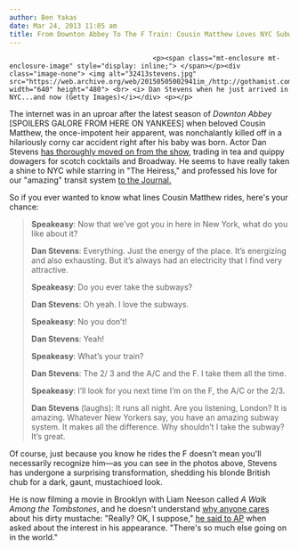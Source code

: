 ```yaml
---
author: Ben Yakas
date: Mar 24, 2013 11:05 am
title: From Downton Abbey To The F Train: Cousin Matthew Loves NYC Subway
---
```


	
										<p><span class="mt-enclosure mt-enclosure-image" style="display: inline;"> </span></p><div class="image-none"> <img alt="32413stevens.jpg" src="https://web.archive.org/web/20150505002941im_/http://gothamist.com/attachments/byakas/32413stevens.jpg" width="640" height="480"> <br> <i> Dan Stevens when he just arrived in NYC...and now (Getty Images)</i></div> <p></p>

<p>The internet was in an uproar after the latest season of <em>Downton Abbey</em> [SPOILERS GALORE FROM HERE ON YANKEES] when beloved Cousin Matthew, the once-impotent heir apparent, was nonchalantly killed off in a hilariously corny car accident right after his baby was born. Actor Dan Stevens <a href="https://web.archive.org/web/20150505002941/http://www.vanityfair.com/online/oscars/2013/03/dan-stevens-downton-abbey-matthew-crawley-regret">has thoroughly moved on from the show</a>, trading in tea and quippy dowagers for scotch cocktails and Broadway. He seems to have really taken a shine to NYC while starring in &quot;The Heiress,&quot; and professed his love for our &quot;amazing&quot; transit system <a href="https://web.archive.org/web/20150505002941/http://blogs.wsj.com/speakeasy/2013/03/23/downton-abbey-star-dan-stevens-rides-the-f-train-just-like-us/?mod=WSJBlog">to the Journal.</a></p>

<p>So if you ever wanted to know what lines Cousin Matthew rides, here&apos;s your chance:</p>

<blockquote><strong>Speakeasy</strong>: Now that we&#x2019;ve got you in here in New York, what do you like about it?

<p><strong>Dan Stevens</strong>:  Everything. Just the energy of the place. It&#x2019;s energizing and also exhausting. But it&#x2019;s always had an electricity that I find very attractive.</p>

<p><strong>Speakeasy</strong>: Do you ever take the subways?</p>

<p><strong>Dan Stevens</strong>: Oh yeah. I love the subways.</p>

<p><strong>Speakeasy</strong>: No you don&#x2019;t!</p>

<p><strong>Dan Stevens</strong>: Yeah!</p>

<p><strong>Speakeasy</strong>: What&#x2019;s your train?</p>

<p><strong>Dan Stevens</strong>: The 2/ 3 and the A/C and the F. I take them all the time.</p>

<p><strong>Speakeasy</strong>: I&#x2019;ll look for you next time I&#x2019;m on the F,  the A/C or the 2/3.</p>

<p><strong>Dan Stevens</strong> (laughs): It runs all night. Are you listening, London? It is amazing. Whatever New Yorkers say, you have an amazing subway system. It makes all the difference. Why shouldn&#x2019;t I take the subway? It&#x2019;s great.</p></blockquote><p></p>

<p>Of course, just because you know he rides the F doesn&apos;t mean you&apos;ll necessarily recognize him&#x2014;as you can see in the photos above, Stevens has undergone a surprising transformation, shedding his blonde British chub for a dark, gaunt, mustachioed look. </p>

<p>He is now filming a movie in Brooklyn with Liam Neeson called <em>A Walk Among the Tombstones</em>, and he doesn&apos;t understand <a href="https://web.archive.org/web/20150505002941/http://www.buzzfeed.com/tommywes/dan-stevens-from-downton-abbey-looks-totally-different">why anyone cares</a> about his dirty mustache: &quot;Really? OK, I suppose,&quot; <a href="https://web.archive.org/web/20150505002941/http://www.huffingtonpost.com/huff-wires/20130322/us-people-dan-stevens/?utm_hp_ref=green&amp;ir=green">he said to AP</a> when asked about the interest in his appearance. &quot;There&apos;s so much else going on in the world.&quot;</p>					
										
									
				